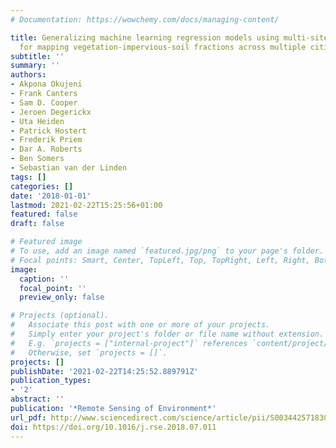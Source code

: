```yaml
---
# Documentation: https://wowchemy.com/docs/managing-content/

title: Generalizing machine learning regression models using multi-site spectral libraries
  for mapping vegetation-impervious-soil fractions across multiple cities
subtitle: ''
summary: ''
authors:
- Akpona Okujeni
- Frank Canters
- Sam D. Cooper
- Jeroen Degerickx
- Uta Heiden
- Patrick Hostert
- Frederik Priem
- Dar A. Roberts
- Ben Somers
- Sebastian van der Linden
tags: []
categories: []
date: '2018-01-01'
lastmod: 2021-02-22T15:25:56+01:00
featured: false
draft: false

# Featured image
# To use, add an image named `featured.jpg/png` to your page's folder.
# Focal points: Smart, Center, TopLeft, Top, TopRight, Left, Right, BottomLeft, Bottom, BottomRight.
image:
  caption: ''
  focal_point: ''
  preview_only: false

# Projects (optional).
#   Associate this post with one or more of your projects.
#   Simply enter your project's folder or file name without extension.
#   E.g. `projects = ["internal-project"]` references `content/project/deep-learning/index.md`.
#   Otherwise, set `projects = []`.
projects: []
publishDate: '2021-02-22T14:25:52.889791Z'
publication_types:
- '2'
abstract: ''
publication: '*Remote Sensing of Environment*'
url_pdf: http://www.sciencedirect.com/science/article/pii/S0034425718303389
doi: https://doi.org/10.1016/j.rse.2018.07.011
---
```

